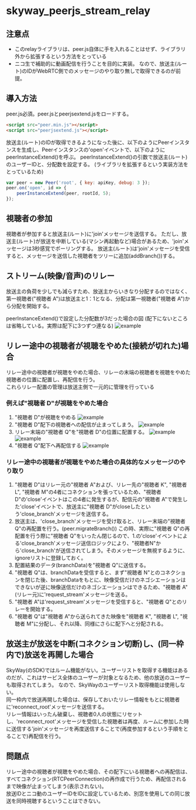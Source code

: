 # skyway_peerjs_stream_relay


## 注意点
* このrelayライブラリは、peer.js自体に手を入れることはせず、ライブラリ外から拡張するという方法をとっている
* ニコ生で補助的に動画配信を行うことを目的に実装。
なので、放送主(ルート)のIDがWebRTC側でのメッセージのやり取り無しで取得できるのが前提。

## 導入方法
peer.js必須。peer.jsとpeerjsextend.jsをロードする。
```html
<script src="peer.min.js"></script>
<script src="peerjsextend.js"></script>
```

放送主(ルート)のIDが取得できるようになった後に、以下のようにPeerインスタンスを生成し、Peerインスタンスの'open'イベントで、以下のようにpeerInstanceExtend()を呼ぶ。
peerInstanceExtend()の引数で放送主(ルート)のユーザーIDと、分配数を設定する。
(ライブラリを拡張するという実装方法をとっているため)
```js
var peer = new Peer('root', { key: apiKey, debug: 3 });
peer.on('open', id => {
    peerInstanceExtend(peer, rootId, 5);
});
```

## 視聴者の参加
視聴者が参加すると放送主(ルート)に'join'メッセージを送信する。
ただし、放送主(ルート)が放送を中断している(マシン再起動など)場合があるため、'join'メッセージは3秒感覚でポーリングする。
放送主(ルート)は'join'メッセージを受信すると、メッセージを送信した視聴者をツリーに追加(addBranch())する。

## ストリーム(映像/音声)のリレー
放送主の負荷を少しでも減らすため、放送主からいきなり分配するのではなく、第一視聴者("視聴者 A")は放送主と1：1となる、分配は第一視聴者("視聴者 A")から分配を開始する。  

peerInstanceExtend()で設定した分配数が3だった場合の図
(配下にないところは省略している。実際は配下に3つずつ連なる)
![example](readme_imgs/tree_1.png)


## リレー途中の視聴者が視聴をやめた(接続が切れた)場合
リレー途中の視聴者が視聴をやめた場合、リレーの末端の視聴者を視聴をやめた視聴者の位置に配置し、再配信を行う。  
これらリレー配置の管理は放送主側で一元的に管理を行っている

### 例えば"視聴者 D"が視聴をやめた場合
1. "視聴者 D"が視聴をやめる
![example](readme_imgs/tree_2.png)
2. "視聴者 D"配下の視聴者への配信が止まってしまう。
![example](readme_imgs/tree_3.png)
3. リレー末端の"視聴者 Q"を"視聴者 D"の位置に配置する。
![example](readme_imgs/tree_4.png)
![example](readme_imgs/tree_5.png)
4. "視聴者 Q"配下へ再配信する
![example](readme_imgs/tree_6.png)

### リレー途中の視聴者が視聴をやめた場合の具体的なメッセージのやり取り
1. "視聴者 D"はリレー元の"視聴者 A"および、リレー先の"視聴者 K", "視聴者 L", "視聴者 M"の4者にコネクションを張っているため、"視聴者 D"の'close'イベントはこの4者に発生するが、配信元の"視聴者 A"で発生した'close'イベントで、放送主に"視聴者 D"がcloseしたという'close_branch'メッセージを送信する。
2. 放送主は、'close_branch'メッセージを受け取ると、リレー末端の"視聴者 Q"の再配置を行う。(peer.migrateBranch())
この時、実際に"視聴者 Q"の再配置を行う際に"視聴者 Q"をいったん閉じるので、1.の'close'イベントによる'close_branch'メッセージ送信ロジックにより、"視聴者N"から'close_branch'が送信されてしまう。そのメッセージを無視するように、ignoreリストに登録しておく。
3. 配置結果のデータ(branchData)を"視聴者 Q"に送信する。
4. "視聴者 Q"は、branchDataを受信すると、まず"視聴者 N"とのコネクションを閉じた後、branchDataをもとに、映像受信だけのネゴシエーションはできないが逆に映像送信だけのネゴシエーションはできるため、"視聴者 A"(リレー元)に'request_stream'メッセージを送る。
5. "視聴者 A"は'request_stream'メッセージを受信すると、"視聴者 Q"とのリレーを開始する。
6. "視聴者 Q"は"視聴者 A"から送られてきた映像を"視聴者 K", "視聴者 L", "視聴者 M"に分配し、それ以降、同様にさらに配下へと分配される。

## 放送主が放送を中断(コネクション切断)し、(同一枠内で)放送を再開した場合
SkyWay(のSDK)ではルーム機能がない。ユーザーリストを取得する機能はあるのだが、これはサービス全体のユーザーが対象となるため、他の放送のユーザーも取得されてしまう。
なので、SkyWayのユーザーリスト取得機能は使用しない。  
同一枠内で放送再開した場合は、保存しておいたリレー情報をもとに視聴者に'reconnect_root'メッセージを送信する。  
リレー情報はいったん破棄し、視聴者0人の状態にリセットし、'reconnect_root'メッセージを受信した視聴者は再度、ルームに参加した時に送信する'join'メッセージを再度送信することで(再度参加するという手順をとることで)再配信を行う。


## 問題点
リレー途中の視聴者が視聴をやめた場合、その配下にいる視聴者への再配信は、すべてコネクション(RTCPeerConnection)の再作成で行うため、再配信されるまで映像が止まってしまう(表示されない)。  
放送IDとニコ動のユーザーIDをIDに設定しているため、別窓を使用しての同じ放送を同時視聴するということはできない。